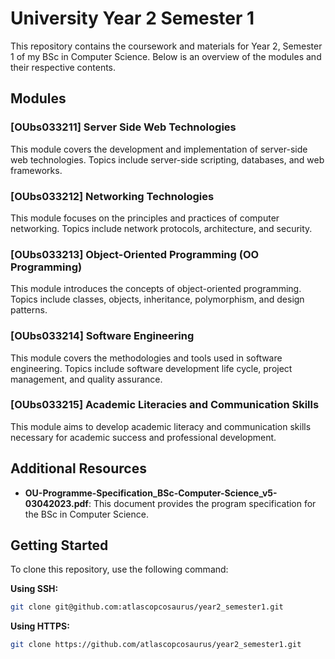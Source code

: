 # University Year 2 Semester 1

This repository contains the coursework and materials for Year 2, Semester 1 of my BSc in Computer Science. Below is an overview of the modules and their respective contents.

## Modules

### [OUbs033211] Server Side Web Technologies
This module covers the development and implementation of server-side web technologies. Topics include server-side scripting, databases, and web frameworks.

### [OUbs033212] Networking Technologies
This module focuses on the principles and practices of computer networking. Topics include network protocols, architecture, and security.

### [OUbs033213] Object-Oriented Programming (OO Programming)
This module introduces the concepts of object-oriented programming. Topics include classes, objects, inheritance, polymorphism, and design patterns.

### [OUbs033214] Software Engineering
This module covers the methodologies and tools used in software engineering. Topics include software development life cycle, project management, and quality assurance.

### [OUbs033215] Academic Literacies and Communication Skills
This module aims to develop academic literacy and communication skills necessary for academic success and professional development.

## Additional Resources

- **OU-Programme-Specification_BSc-Computer-Science_v5-03042023.pdf**: This document provides the program specification for the BSc in Computer Science.

## Getting Started

To clone this repository, use the following command:

**Using SSH:**

```bash
git clone git@github.com:atlascopcosaurus/year2_semester1.git
```

**Using HTTPS:**

```bash
git clone https://github.com/atlascopcosaurus/year2_semester1.git
```

